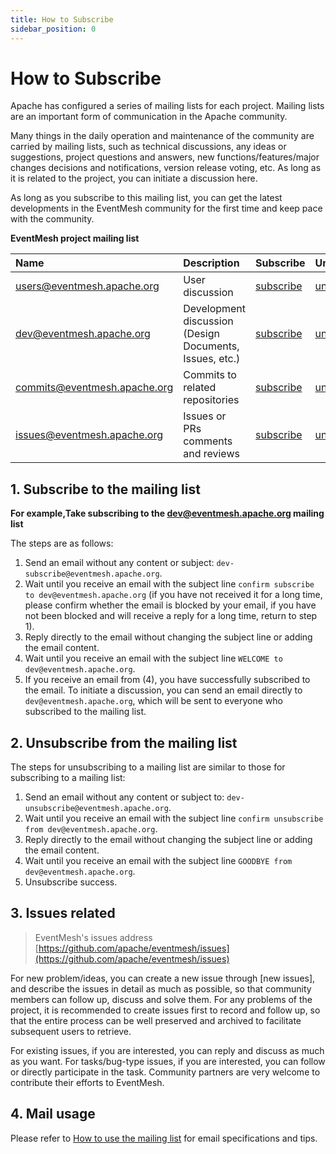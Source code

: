 ```yaml
---
title: How to Subscribe
sidebar_position: 0
---
```


# How to Subscribe

Apache has configured a series of mailing lists for each project. Mailing lists are an important form of communication in the Apache community.

Many things in the daily operation and maintenance of the community are carried by mailing lists, such as technical discussions, any ideas or suggestions, project questions and answers, new functions/features/major changes decisions and notifications, version release voting, etc. As long as it is related to the project, you can initiate a discussion here.

As long as you subscribe to this mailing list, you can get the latest developments in the EventMesh community for the first time and keep pace with the community.

**EventMesh project mailing list**

|Name|Description|Subscribe|Unsubscribe|Archive|
|:-----|:--------|:------|:-------|:-----|
| [users@eventmesh.apache.org](mailto:users@eventmesh.apache.org) | User discussion | [subscribe](mailto:users-subscribe@eventmesh.apache.org) | [unsubscribe](mailto:users-unsubscribe@eventmesh.apache.org) | [archive](https://lists.apache.org/list.html?users@eventmesh.apache.org) |
| [dev@eventmesh.apache.org](mailto:dev@eventmesh.apache.org) | Development discussion (Design Documents, Issues, etc.) | [subscribe](mailto:dev-subscribe@eventmesh.apache.org) | [unsubscribe](mailto:dev-unsubscribe@eventmesh.apache.org) | [archive](https://lists.apache.org/list.html?dev@eventmesh.apache.org) |
| [commits@eventmesh.apache.org](mailto:commits@eventmesh.apache.org) | Commits to related repositories | [subscribe](mailto:commits-subscribe@eventmesh.apache.org) | [unsubscribe](mailto:commits-unsubscribe@eventmesh.apache.org) | [archive](https://lists.apache.org/list.html?commits@eventmesh.apache.org) |
| [issues@eventmesh.apache.org](mailto:issues@eventmesh.apache.org) | Issues or PRs comments and reviews | [subscribe](mailto:issues-subscribe@eventmesh.apache.org) | [unsubscribe](mailto:issues-unsubscribe@eventmesh.apache.org) | [archive](https://lists.apache.org/list.html?issues@eventmesh.apache.org) |


## 1. Subscribe to the mailing list
**For example,Take subscribing to the dev@eventmesh.apache.org mailing list**

The steps are as follows:
 1. Send an email without any content or subject:  `dev-subscribe@eventmesh.apache.org`.
 2. Wait until you receive an email with the subject line `confirm subscribe to dev@eventmesh.apache.org` (if you have not received it for a long time, please confirm whether the email is blocked by your email, if you have not been blocked and will receive a reply for a long time, return to step 1).
 3. Reply directly to the email without changing the subject line or adding the email content.
 4. Wait until you receive an email with the subject line `WELCOME to dev@eventmesh.apache.org`.
 5. If you receive an email from (4), you have successfully subscribed to the email. To initiate a discussion, you can send an email directly to `dev@eventmesh.apache.org`, which will be sent to everyone who subscribed to the mailing list.

## 2. Unsubscribe from the mailing list
The steps for unsubscribing to a mailing list are similar to those for subscribing to a mailing list:
1. Send an email without any content or subject to: `dev-unsubscribe@eventmesh.apache.org`.
2. Wait until you receive an email with the subject line `confirm unsubscribe from dev@eventmesh.apache.org`.
3. Reply directly to the email without changing the subject line or adding the email content.
4. Wait until you receive an email with the subject line `GOODBYE from dev@eventmesh.apache.org`.
5. Unsubscribe success.


## 3. Issues related

> EventMesh's issues address [https://github.com/apache/eventmesh/issues](https://github.com/apache/eventmesh/issues)

For new problem/ideas, you can create a new issue through \[new issues\], and describe the issues in detail as much as possible, so that community members can follow up, discuss and solve them. For any problems of the project, it is recommended to create issues first to record and follow up, so that the entire process can be well preserved and archived to facilitate subsequent users to retrieve.

For existing issues, if you are interested, you can reply and discuss as much as you want. For tasks/bug-type issues, if you are interested, you can follow or directly participate in the task. Community partners are very welcome to contribute their efforts to EventMesh.


## 4. Mail usage 

Please refer to [How to use the mailing list](03-how-to-use-email.md) for email specifications and tips.
